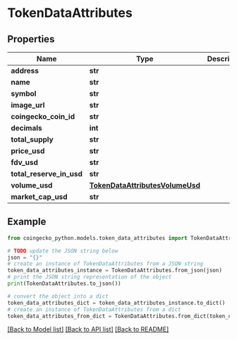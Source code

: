 # TokenDataAttributes


## Properties

Name | Type | Description | Notes
------------ | ------------- | ------------- | -------------
**address** | **str** |  | [optional] 
**name** | **str** |  | [optional] 
**symbol** | **str** |  | [optional] 
**image_url** | **str** |  | [optional] 
**coingecko_coin_id** | **str** |  | [optional] 
**decimals** | **int** |  | [optional] 
**total_supply** | **str** |  | [optional] 
**price_usd** | **str** |  | [optional] 
**fdv_usd** | **str** |  | [optional] 
**total_reserve_in_usd** | **str** |  | [optional] 
**volume_usd** | [**TokenDataAttributesVolumeUsd**](TokenDataAttributesVolumeUsd.md) |  | [optional] 
**market_cap_usd** | **str** |  | [optional] 

## Example

```python
from coingecko_python.models.token_data_attributes import TokenDataAttributes

# TODO update the JSON string below
json = "{}"
# create an instance of TokenDataAttributes from a JSON string
token_data_attributes_instance = TokenDataAttributes.from_json(json)
# print the JSON string representation of the object
print(TokenDataAttributes.to_json())

# convert the object into a dict
token_data_attributes_dict = token_data_attributes_instance.to_dict()
# create an instance of TokenDataAttributes from a dict
token_data_attributes_from_dict = TokenDataAttributes.from_dict(token_data_attributes_dict)
```
[[Back to Model list]](../README.md#documentation-for-models) [[Back to API list]](../README.md#documentation-for-api-endpoints) [[Back to README]](../README.md)


